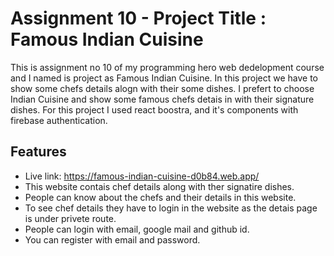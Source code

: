 
# Assignment 10 - Project Title : Famous Indian Cuisine 
This is assignment no 10 of my programming hero web dedelopment course and I named is project as Famous Indian Cuisine. In this project we have to show some chefs details alogn with their some dishes. I prefert to choose Indian Cuisine and show some famous chefs detais in with their signature dishes. For this project I used react boostra, and it's components with firebase authentication.



## Features

 - Live link: https://famous-indian-cuisine-d0b84.web.app/
 - This website contais chef details along with ther signatire dishes.
 - People can know about the chefs and their details in this website.
 - To see chef details they have to login in the website as the detais page is under privete route.
 - People can login with email, google mail and github id.
 - You can register with email and password.




